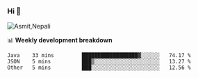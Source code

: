 ### Hi 👋

![Asmit,Nepali](https://media.giphy.com/media/L8K62iTDkzGX6/giphy.gif)
<!--
**asmit99nepali/asmit99nepali** is a ✨ _special_ ✨ repository because its `README.md` (this file) appears on your GitHub profile.

Here are some ideas to get you started:

- 🔭 I’m currently working on ...
- 🌱 I’m currently learning ...
- 👯 I’m looking to collaborate on ...
- 🤔 I’m looking for help with ...
- 💬 Ask me about ...
- 📫 How to reach me: ...
- 😄 Pronouns: ...
- ⚡ Fun fact: ...
-->


📊 **Weekly development breakdown**
<!--START_SECTION:waka-->

```text
Java    33 mins         ██████████████████▓░░░░░░   74.17 %
JSON    5 mins          ███▒░░░░░░░░░░░░░░░░░░░░░   13.27 %
Other   5 mins          ███░░░░░░░░░░░░░░░░░░░░░░   12.56 %
```

<!--END_SECTION:waka-->

